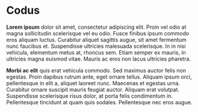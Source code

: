 # Codus

**Lorem ipsum** dolor sit amet, consectetur adipiscing elit. Proin vel odio at magna sollicitudin scelerisque vel eu odio. Fusce finibus ipsum commodo eros aliquam luctus. Curabitur aliquet sagittis augue, sit amet fermentum nunc faucibus et. Suspendisse ultricies malesuada scelerisque. In in nisi vehicula, elementum metus at, rhoncus sem. Etiam semper ex mauris, in ultricies magna euismod vitae. Mauris ac eros non lacus ultricies pharetra.

__Morbi ac elit__ quis erat vehicula commodo. Sed maximus auctor felis non egestas. Proin dapibus rutrum ante, eget ornare tellus. Aliquam ipsum orci, pellentesque in elit a, aliquet laoreet nunc. Maecenas et egestas urna. Curabitur ornare suscipit mauris feugiat auctor. Aliquam erat volutpat. Suspendisse scelerisque risus dolor, at porta felis condimentum in. Pellentesque tincidunt at quam quis sodales. Pellentesque nec eros augue.